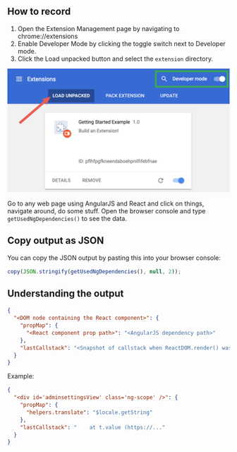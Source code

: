 ## How to record
1. Open the Extension Management page by navigating to chrome://extensions
2. Enable Developer Mode by clicking the toggle switch next to Developer mode.
3. Click the Load unpacked button and select the `extension` directory.

![](load_unpacked_extension.png)

Go to any web page using AngularJS and React and click on things, navigate around, do some stuff.
Open the browser console and type `getUsedNgDependencies()` to see the data.

## Copy output as JSON
You can copy the JSON output by pasting this into your browser console:
```js
copy(JSON.stringify(getUsedNgDependencies(), null, 2));
```

## Understanding the output
```json
{
  "<DOM node containing the React component>": {
    "propMap": {
      "<React component prop path>": "<AngularJS dependency path>"
    },
    "lastCallstack": "<Snapshot of callstack when ReactDOM.render() was called>"
  }
}
```
Example:
```json
{
  "<div id='adminsettingsView' class='ng-scope' />": {
    "propMap": {
      "helpers.translate": "$locale.getString"
    },
    "lastCallstack": "    at t.value (https://..."
  }
}
```
